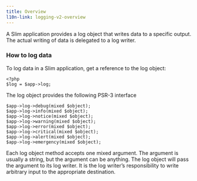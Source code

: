 ```yaml
---
title: Overview
l10n-link: logging-v2-overview
---
```

A Slim application provides a log object that writes data to a specific output. The actual writing of data is
delegated to a log writer.

### How to log data

To log data in a Slim application, get a reference to the log object:

    <?php
    $log = $app->log;

The log object provides the following PSR-3 interface

    $app->log->debug(mixed $object);
    $app->log->info(mixed $object);
    $app->log->notice(mixed $object);
    $app->log->warning(mixed $object);
    $app->log->error(mixed $object);
    $app->log->critical(mixed $object);
    $app->log->alert(mixed $object);
    $app->log->emergency(mixed $object);

Each log object method accepts one mixed argument. The argument is usually a string, but the argument can be
anything. The log object will pass the argument to its log writer. It is the log writer’s responsibility to write
arbitrary input to the appropriate destination.
